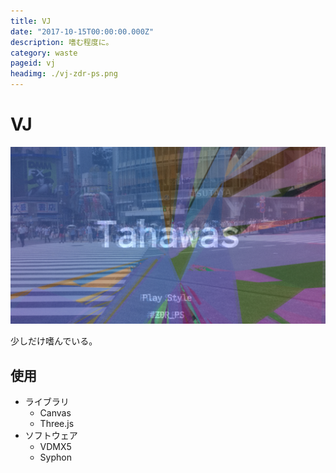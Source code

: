 ```yaml
---
title: VJ
date: "2017-10-15T00:00:00.000Z"
description: 嗜む程度に。
category: waste
pageid: vj
headimg: ./vj-zdr-ps.png
---
```


# VJ

!["2017年工大祭 Play Style"](./vj-zdr-ps.png)

少しだけ嗜んでいる。

## 使用

- ライブラリ
  - Canvas
  - Three.js
- ソフトウェア
  - VDMX5
  - Syphon